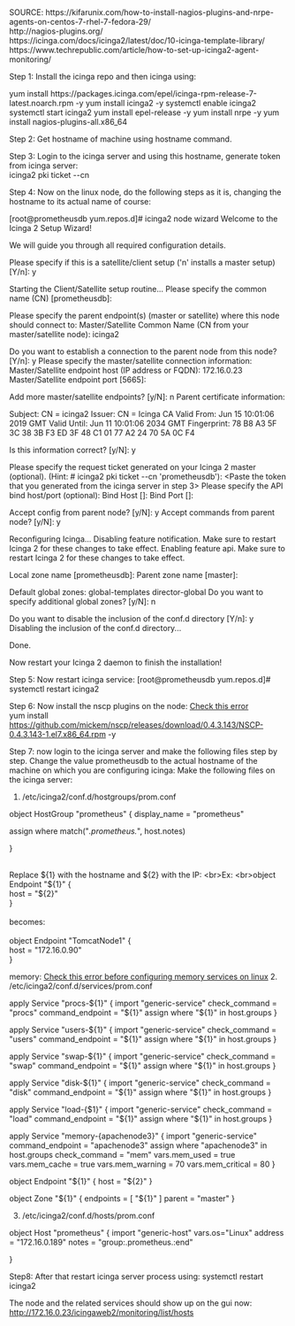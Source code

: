 <br>
<br>SOURCE: https://kifarunix.com/how-to-install-nagios-plugins-and-nrpe-agents-on-centos-7-rhel-7-fedora-29/
<br>        http://nagios-plugins.org/
<br>        https://icinga.com/docs/icinga2/latest/doc/10-icinga-template-library/
<br>        https://www.techrepublic.com/article/how-to-set-up-icinga2-agent-monitoring/
<br>

Step 1: Install the icinga repo and then icinga using:
<p>
yum install https://packages.icinga.com/epel/icinga-rpm-release-7-latest.noarch.rpm -y
yum install icinga2 -y
systemctl enable icinga2
systemctl start icinga2
yum install epel-release -y
yum install nrpe -y
yum install nagios-plugins-all.x86_64

 </p>

Step 2: Get hostname of machine using hostname command.

Step 3: Login to the icinga server and using this hostname, generate token from icinga server:
<br>icinga2 pki ticket --cn <Specify the machine hostname here>

Step 4: Now on the linux node, do the following steps as it is, changing the hostname to its actual name of course:

<p>[root@prometheusdb yum.repos.d]# icinga2 node wizard
Welcome to the Icinga 2 Setup Wizard!

We will guide you through all required configuration details.

Please specify if this is a satellite/client setup ('n' installs a master setup) [Y/n]: y

Starting the Client/Satellite setup routine...
Please specify the common name (CN) [prometheusdb]: <Specify the machine hostname here>

Please specify the parent endpoint(s) (master or satellite) where this node should connect to:
Master/Satellite Common Name (CN from your master/satellite node): icinga2

Do you want to establish a connection to the parent node from this node? [Y/n]: y
Please specify the master/satellite connection information:
Master/Satellite endpoint host (IP address or FQDN): 172.16.0.23
Master/Satellite endpoint port [5665]:

Add more master/satellite endpoints? [y/N]: n
Parent certificate information:

 Subject:     CN = icinga2
 Issuer:      CN = Icinga CA
 Valid From:  Jun 15 10:01:06 2019 GMT
 Valid Until: Jun 11 10:01:06 2034 GMT
 Fingerprint: 78 B8 A3 5F 3C 38 3B F3 ED 3F 48 C1 01 77 A2 24 70 5A 0C F4

Is this information correct? [y/N]: y

Please specify the request ticket generated on your Icinga 2 master (optional).
 (Hint: # icinga2 pki ticket --cn 'prometheusdb'): <Paste the token that you generated from the icinga server in step 3>
Please specify the API bind host/port (optional):
Bind Host []:
Bind Port []:

Accept config from parent node? [y/N]: y
Accept commands from parent node? [y/N]: y

Reconfiguring Icinga...
Disabling feature notification. Make sure to restart Icinga 2 for these changes to take effect.
Enabling feature api. Make sure to restart Icinga 2 for these changes to take effect.

Local zone name [prometheusdb]: <Press enter here>
Parent zone name [master]: <Press enter here>

Default global zones: global-templates director-global
Do you want to specify additional global zones? [y/N]: n

Do you want to disable the inclusion of the conf.d directory [Y/n]: y
Disabling the inclusion of the conf.d directory...

Done.

Now restart your Icinga 2 daemon to finish the installation!


Step 5: Now restart icinga service:
[root@prometheusdb yum.repos.d]# systemctl restart icinga2

Step 6: Now install the nscp plugins on the node: [Check this error](errors/nscp.md)
<br>yum install https://github.com/mickem/nscp/releases/download/0.4.3.143/NSCP-0.4.3.143-1.el7.x86_64.rpm  -y

Step 7: now login to the icinga server and make the following files step by step.
Change the value prometheusdb to the actual hostname of the machine on which you are configuring icinga:
Make the following files on the icinga server:
1. /etc/icinga2/conf.d/hostgroups/prom.conf

object HostGroup "prometheus" {
  display_name = "prometheus"

  assign where match("*.prometheus.*", host.notes)

}

<br>Replace ${1} with the hostname and ${2} with the IP:
<br>Ex:
<br>object Endpoint "${1}" {
<br>  host = "${2}"
<br>}
<br>
<br>becomes:
<br>
<br>object Endpoint "TomcatNode1" {
<br>  host = "172.16.0.90"
<br>}

memory: [Check this error before configuring memory services on linux](errors/memory.md)
2. /etc/icinga2/conf.d/services/prom.conf

apply Service "procs-${1}" {
  import "generic-service"
  check_command = "procs"
  command_endpoint =  "${1}"
  assign where "${1}" in host.groups
}

apply Service "users-${1}" {
  import "generic-service"
  check_command = "users"
  command_endpoint =  "${1}"
  assign where "${1}" in host.groups
}

apply Service "swap-${1}" {
  import "generic-service"
  check_command = "swap"
  command_endpoint =  "${1}"
  assign where "${1}" in host.groups
}

apply Service "disk-${1}" {
  import "generic-service"
  check_command = "disk"
  command_endpoint =  "${1}"
  assign where "${1}" in host.groups
}

apply Service "load-{$1}" {
  import "generic-service"
  check_command = "load"
  command_endpoint =  "${1}"
  assign where "${1}" in host.groups
}

apply Service "memory-{apachenode3}" {
  import "generic-service"
  command_endpoint =  "apachenode3"
  assign where "apachenode3" in host.groups
  check_command = "mem"
  vars.mem_used = true
  vars.mem_cache = true
  vars.mem_warning = 70
  vars.mem_critical = 80
}

object Endpoint "${1}" {
  host = "${2}"
}

object Zone "${1}" {
  endpoints = [ "${1}" ]
  parent = "master"
}


3. /etc/icinga2/conf.d/hosts/prom.conf

object Host "prometheus" {
    import "generic-host"
        vars.os="Linux"
address = "172.16.0.189"
    notes = "group:.prometheus.:end"

}

Step8: After that restart icinga server process using: systemctl restart icinga2

The node and the related services should show up on the gui now: http://172.16.0.23/icingaweb2/monitoring/list/hosts
</p>
